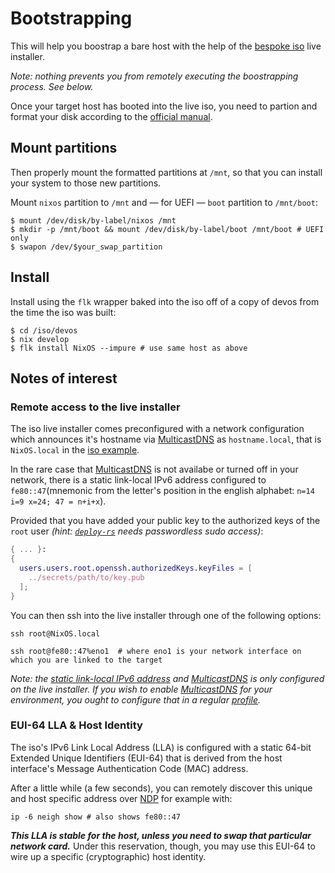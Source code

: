 # Bootstrapping

This will help you boostrap a bare host with the help of the
[bespoke iso](./iso.md) live installer.

_Note: nothing prevents you from remotely executing the boostrapping
process. See below._

Once your target host has booted into the live iso, you need to partion
and format your disk according to the [official manual][manual].

## Mount partitions

Then properly mount the formatted partitions at `/mnt`, so that you can
install your system to those new partitions.

Mount `nixos` partition to `/mnt` and &mdash; for UEFI &mdash; `boot`
partition to `/mnt/boot`:

```console
$ mount /dev/disk/by-label/nixos /mnt
$ mkdir -p /mnt/boot && mount /dev/disk/by-label/boot /mnt/boot # UEFI only
$ swapon /dev/$your_swap_partition
```

## Install

Install using the `flk` wrapper baked into the iso off of a copy of devos
from the time the iso was built:

```console
$ cd /iso/devos
$ nix develop
$ flk install NixOS --impure # use same host as above
```

<!-- TODO: find out why --impure is necesary / PRs welcome! -->

## Notes of interest

### Remote access to the live installer

The iso live installer comes preconfigured with a network configuration
which announces it's hostname via [MulticastDNS][mDNS] as `hostname.local`,
that is `NixOS.local` in the [iso example](./iso).

In the rare case that [MulticastDNS][mDNS] is not availabe or turned off
in your network, there is a static link-local IPv6 address configured to
`fe80::47`(mnemonic from the letter's position in the english alphabet:
`n=14 i=9 x=24; 47 = n+i+x`).

Provided that you have added your public key to the authorized keys of the
`root` user _(hint: [`deploy-rs`](../integrations/deploy.md) needs passwordless
sudo access)_:

```nix
{ ... }:
{
  users.users.root.openssh.authorizedKeys.keyFiles = [
    ../secrets/path/to/key.pub
  ];
}
```

You can then ssh into the live installer through one of the
following options:

```console
ssh root@NixOS.local

ssh root@fe80::47%eno1  # where eno1 is your network interface on which you are linked to the target
```

_Note: the [static link-local IPv6 address][staticLLA] and [MulticastDNS][mDNS] is only
configured on the live installer. If you wish to enable [MulticastDNS][mDNS]
for your environment, you ought to configure that in a regular [profile](../concepts/profiles.md)._

### EUI-64 LLA & Host Identity

The iso's IPv6 Link Local Address (LLA) is configured with a static 64-bit Extended
Unique Identifiers (EUI-64) that is derived from the host interface's Message
Authentication Code (MAC) address.

After a little while (a few seconds), you can remotely discover this unique and host
specific address over [NDP][NDP] for example with:

```console
ip -6 neigh show # also shows fe80::47
```

***This LLA is stable for the host, unless you need to swap that particular network card.***
Under this reservation, though, you may use this EUI-64 to wire up a specific
(cryptographic) host identity.


[manual]: https://nixos.org/manual/nixos/stable/index.html#sec-installation-partitioning
[mDNS]: https://en.wikipedia.org/wiki/Multicast_DNS
[NDP]: https://en.wikipedia.org/wiki/Neighbor_Discovery_Protocol
[staticLLA]: https://tools.ietf.org/html/rfc7404
